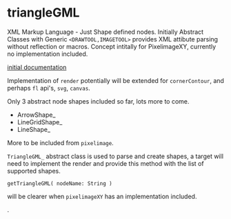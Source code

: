 # triangleGML
  
XML Markup Language - Just Shape defined nodes.
Initially Abstract Classes with Generic ```<DRAWTOOL,IMAGETOOL>``` provides XML attibute parsing without reflection or macros.
Concept intitally for PixelimageXY, currently no implementation included.

[initial documentation](https://nanjizal.github.io/triangleGML/pages/)
  
Implementation of `render` potentially will be extended for `cornerContour`, and perhaps `fl` api's, `svg`, `canvas`.

Only 3 abstract node shapes included so far, lots more to come.
  
- ArrowShape_
- LineGridShape_
- LineShape_

More to be included from `pixelimage`.

`TriangleGML_` abstract class is used to parse and create shapes, a target will need to implement the render and provide this method with the list of supported shapes.
  
```getTriangleGML( nodeName: String )```
  
will be clearer when `pixelimageXY` has an implementation included.
  
  .
